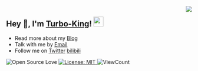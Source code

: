 <img align="right" src="https://github-readme-stats.vercel.app/api?username=Turbo-King&show_icons=true&hide_border=true&icon_color=586069&title_color=a0a9af">

<h2>  Hey 👋, I'm <a href="https://ahao.club" target="_blank">Turbo-King</a>! <img src="https://user-images.githubusercontent.com/5679180/79618120-0daffb80-80be-11ea-819e-d2b0fa904d07.gif" width="27px"></h2>

 - Read more about my [Blog](http://ahao.club)
 - Talk with me by [Email](mailto:turbo.ahao@foxmail.com)
 - Follow me on [Twitter](https://twitter.com/TurboKing1024) [bilibili](https://space.bilibili.com/476268871)

![Open Source Love](https://badges.frapsoft.com/os/v2/open-source.svg?v=103)
 <a href="LICENSE" target="_blank">
  <img alt="License: MIT" src="https://img.shields.io/badge/License-MIT-red.svg" />
 </a>
![ViewCount](https://views.whatilearened.today/views/github/Turbo-King/Turbo-King.svg?cache=remove)

 <!---
 Turbo-King/Turbo-King is a ✨ special ✨ repository because its `README.md` (this file) appears on your GitHub profile.
 You can click the Preview link to take a look at your changes.
 --->

